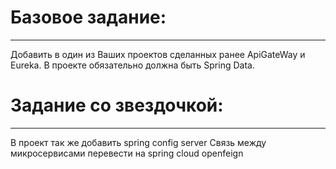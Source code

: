 # Базовое задание:
***

Добавить в один из Ваших проектов сделанных ранее ApiGateWay и Eureka. В проекте обязательно должна быть Spring Data.
​
# Задание со звездочкой:
***

В проект так же добавить spring config server
Связь между микросервисами перевести на spring cloud openfeign

